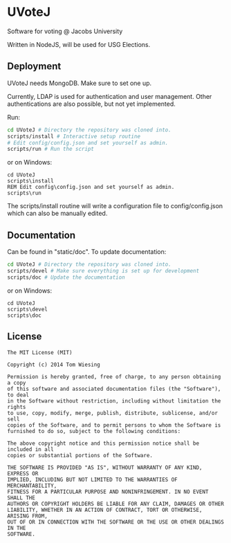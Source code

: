 # UVoteJ

Software for voting @ Jacobs University

Written in NodeJS, will be used for USG Elections.

## Deployment

UVoteJ needs MongoDB. Make sure to set one up.

Currently, LDAP is used for authentication and user management. Other
authentications are also possible, but not yet implemented. 

Run:

```bash
cd UVoteJ # Directory the repository was cloned into.
scripts/install # Interactive setup routine
# Edit config/config.json and set yourself as admin.
scripts/run # Run the script
```

or on Windows:

```
cd UVoteJ
scripts\install
REM Edit config\config.json and set yourself as admin.
scripts\run
```

The scripts/install routine will write a configuration file to config/config.json
which can also be manually edited.


## Documentation
Can be found in "static/doc". To update documentation:

```bash
cd UVoteJ # Directory the repository was cloned into.
scripts/devel # Make sure everything is set up for development
scripts/doc # Update the documentation
```

or on Windows:

```
cd UVoteJ
scripts\devel
scripts\doc
```

## License

```
The MIT License (MIT)

Copyright (c) 2014 Tom Wiesing

Permission is hereby granted, free of charge, to any person obtaining a copy
of this software and associated documentation files (the "Software"), to deal
in the Software without restriction, including without limitation the rights
to use, copy, modify, merge, publish, distribute, sublicense, and/or sell
copies of the Software, and to permit persons to whom the Software is
furnished to do so, subject to the following conditions:

The above copyright notice and this permission notice shall be included in all
copies or substantial portions of the Software.

THE SOFTWARE IS PROVIDED "AS IS", WITHOUT WARRANTY OF ANY KIND, EXPRESS OR
IMPLIED, INCLUDING BUT NOT LIMITED TO THE WARRANTIES OF MERCHANTABILITY,
FITNESS FOR A PARTICULAR PURPOSE AND NONINFRINGEMENT. IN NO EVENT SHALL THE
AUTHORS OR COPYRIGHT HOLDERS BE LIABLE FOR ANY CLAIM, DAMAGES OR OTHER
LIABILITY, WHETHER IN AN ACTION OF CONTRACT, TORT OR OTHERWISE, ARISING FROM,
OUT OF OR IN CONNECTION WITH THE SOFTWARE OR THE USE OR OTHER DEALINGS IN THE
SOFTWARE.
```
